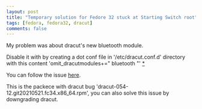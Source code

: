 ```yaml
---
layout: post
title: "Temporary solution for Fedore 32 stuck at Starting Switch root"
tags: [fedora, fedora32, dracut]
comments: false
---
```


My problem was about dracut's new bluetooth module. 

Disable it with by creating a dot conf file in '/etc/dracut.conf.d' directory with this content 'omit_dracutmodules+=" bluetooth "' [*](https://github.com/dracutdevs/dracut/issues/1521#issuecomment-855325340)

You can follow the issue [here](https://github.com/dracutdevs/dracut/issues/1521).

This is the packece with dracut bug 'dracut-054-12.git20210521.fc34.x86_64.rpm', you can also solve this issue by downgrading dracut.

